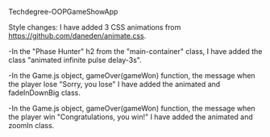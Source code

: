 Techdegree-OOPGameShowApp

Style changes: 
I have added 3 CSS animations from https://github.com/daneden/animate.css.

-In the "Phase Hunter" h2 from the "main-container" class, I have added the class "animated infinite pulse delay-3s".

-In the Game.js object, gameOver(gameWon) function, the message when the player lose "Sorry, you lose" I have added the animated and fadeInDownBig class. 

-In the Game.js object, gameOver(gameWon) function, the message when the player win "Congratulations, you win!" I have added the animated and zoomIn class. 


